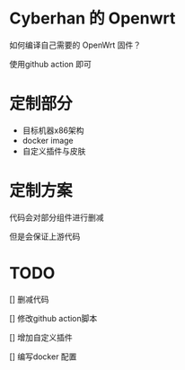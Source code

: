 # Cyberhan 的 Openwrt

如何编译自己需要的 OpenWrt 固件？

使用github action 即可

# 定制部分

- 目标机器x86架构 
- docker image
- 自定义插件与皮肤

# 定制方案

代码会对部分组件进行删减

但是会保证上游代码

# TODO

[] 删减代码

[] 修改github action脚本

[] 增加自定义插件

[] 编写docker 配置

